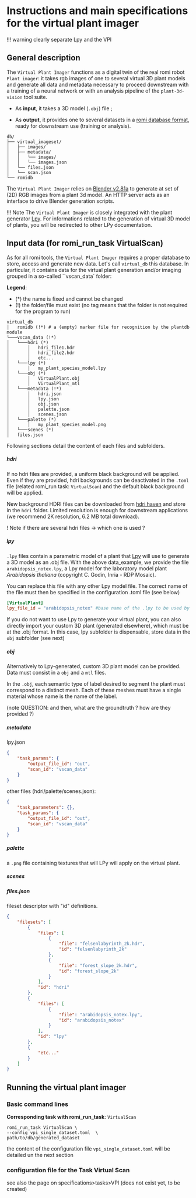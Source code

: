 Instructions and main specifications for the virtual plant imager
===============================

!!! warning 
    clearly separate Lpy and the VPI

## General description 
The `Virtual Plant Imager` functions as a digital twin of the real romi robot `Plant imager`: it takes rgb images of one to several virtual 3D plant models and generate all data and metadata necessary to proceed downstream with a training of a neural network or with an analysis pipeline of the `plant-3d-vision` tool suite.

* As **input**, it takes a 3D model (`.obj`) file ;

* As **output**, it provides one to several datasets in a [romi database format](/docs/Scanner/install/plantdb_setup.md#Initialize-a-ROMI-database), ready for downstream use (training or analysis).
```
db/
├── virtual_imageset/
│   ├── images/
│   ├── metadata/
│   │   └── images/
│   │   └── images.json
│   └── files.json
│   └── scan.json
└── romidb
```

The `Virtual Plant Imager` relies on [Blender v2.81a](https://www.blender.org/) to generate at set of (2D) RGB images from a plant 3d model. An HTTP server acts as an interface to drive Blender generation scripts.

!!! Note
    The `Virtual Plant Imager` is closely integrated with the plant generator [Lpy](https://lpy.readthedocs.io/en/latest/). For informations related to the generation of virtual 3D model of plants, you will be redirected to other LPy documentation.
 
## Input data (for romi_run_task VirtualScan)
As for all romi tools, the `Virtual Plant Imager` requires a proper database to store, access and generate new data.
Let's call `virtual_db` this database. In particular, it contains data for the virtual plant generation and/or imaging grouped in a so-called ``vscan_data` folder:

**Legend**: 

*   (*) the name is fixed and cannot be changed
*   (!) the folder/file must exist (no tag means that the folder is not required for the program to run)

```
virtual_db
│   romidb (!*) # a (empty) marker file for recognition by the plantdb module
└───vscan_data (!*) 
│   └───hdri (*)
│       │   hdri_file1.hdr
│       │   hdri_file2.hdr
│       │   etc...
│   └───lpy (*)
│       │   my_plant_species_model.lpy
│   └───obj (*)
│       │   VirtualPlant.obj
│       │   VirtualPlant_mtl
│   └───metadata (!*)
│       │   hdri.json
│       │   lpy.json
│       │   obj.json
│       │   palette.json
│       │   scenes.json
│   └───palette (*)
│       │   my_plant_species_model.png
│   └───scenes (*)
│   files.json
```
Following sections detail the content of each files and subfolders.
##### hdri
If no hdri files are provided, a uniform black background will be applied. Even if they are provided, hdri backgrounds can be deactivated in the `.toml` file (related romi_run task: `VirtualScan`) and the default black background will be applied.

New background HDRI files can be downloaded from [hdri haven](https://hdrihaven.com/) and store in the `hdri` folder. Limited resolution is enough for downstream applications (we recommend 2K resolution, 6.2 MB total download).

! Note 
if there are several hdri files -> which one is used ?

##### lpy
`.lpy` files contain a parametric model of a plant that [Lpy](https://lpy.readthedocs.io/en/latest/) will use to generate a 3D model as an .obj file.
With the above data_example, we provide the file `arabidopsis_notex.lpy`, a Lpy model for the laboratory model plant *Arabidopsis thaliana* (copyright C. Godin, Inria - RDP Mosaic).

You can replace this file with any other Lpy model file. The correct name of the file must then be specified in the configuration .toml file (see below)

```toml
[VirtualPlant]
lpy_file_id = "arabidopsis_notex" #base name of the .lpy to be used by Lpy
```

If you do not want to use Lpy to generate your virtual plant, you can also directly import your custom 3D plant (generated elsewhere), which must be at the .obj format. In this case, lpy subfolder is dispensable, store data in the `obj` subfolder (see next)

##### obj
Alternatively to Lpy-generated, custom 3D plant model can be provided. Data must consist in a `obj` and a `mtl` files.

In the `.obj`, each semantic type of label desired to segment the plant must correspond to a distinct mesh.
Each of these meshes must have a single material whose name is the name of the label.


(note QUESTION: and then, what are the groundtruth ? how are they provided ?)

##### metadata
lpy.json
```json
{
    "task_params": {
        "output_file_id": "out",
        "scan_id": "vscan_data"
    }
}
```
other files (hdri/palette/scenes.json):
```json
{
    "task_parameters": {},
    "task_params": {
        "output_file_id": "out",
        "scan_id": "vscan_data"
    }
}
```

##### palette
a `.png` file containing textures that will LPy will apply on the virtual plant.

##### scenes

##### files.json
fileset descriptor with "id" definitions.

```json
{
    "filesets": [
        {
            "files": [
                {
                    "file": "felsenlabyrinth_2k.hdr",
                    "id": "felsenlabyrinth_2k"
                },
                {
                    "file": "forest_slope_2k.hdr",
                    "id": "forest_slope_2k"
                }
            ],
            "id": "hdri"
        },
        {
            "files": [
                {
                    "file": "arabidopsis_notex.lpy",
                    "id": "arabidopsis_notex"
                }
            ],
            "id": "lpy"
        },
        {
            "etc..."
        }
    ]    
}
```
## Running the virtual plant imager

### Basic command lines 
 **Corresponding task with romi_run_task**:  `VirtualScan`
 ```shell
 romi_run_task VirtualScan \
 --config vpi_single_dataset.toml  \
 path/to/db/generated_dataset
 ```
the content of the configuration file `vpi_single_dataset.toml` will be detailed un the next section
 ### configuration file for the Task Virtual Scan
see also the page on specifications>tasks>VPI (does not exist yet, to be created)
 